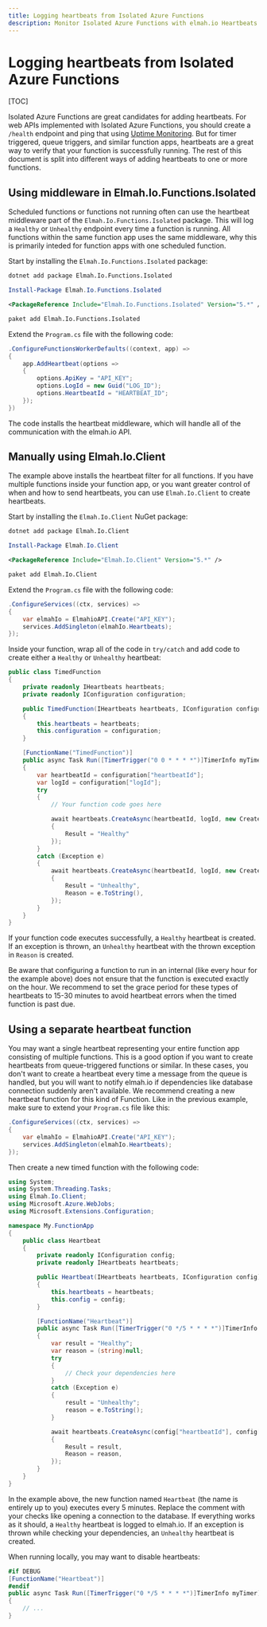 ```yaml
---
title: Logging heartbeats from Isolated Azure Functions
description: Monitor Isolated Azure Functions with elmah.io Heartbeats. Get instant notifications when someone accidentally stops or misconfigures functions.
---
```


# Logging heartbeats from Isolated Azure Functions

[TOC]

Isolated Azure Functions are great candidates for adding heartbeats. For web APIs implemented with Isolated Azure Functions, you should create a `/health` endpoint and ping that using [Uptime Monitoring](https://elmah.io/features/uptime-monitoring/). But for timer triggered, queue triggers, and similar function apps, heartbeats are a great way to verify that your function is successfully running. The rest of this document is split into different ways of adding heartbeats to one or more functions.

## Using middleware in Elmah.Io.Functions.Isolated

Scheduled functions or functions not running often can use the heartbeat middleware part of the `Elmah.Io.Functions.Isolated` package. This will log a `Healthy` or `Unhealthy` endpoint every time a function is running. All functions within the same function app uses the same middleware, why this is primarily inteded for function apps with one scheduled function.

Start by installing the `Elmah.Io.Functions.Isolated` package:

```cmd fct_label=".NET CLI"
dotnet add package Elmah.Io.Functions.Isolated
```
```powershell fct_label="Package Manager"
Install-Package Elmah.Io.Functions.Isolated
```
```xml fct_label="PackageReference"
<PackageReference Include="Elmah.Io.Functions.Isolated" Version="5.*" />
```
```xml fct_label="Paket CLI"
paket add Elmah.Io.Functions.Isolated
```

Extend the `Program.cs` file with the following code:

```csharp
.ConfigureFunctionsWorkerDefaults((context, app) =>
{
    app.AddHeartbeat(options =>
    {
        options.ApiKey = "API_KEY";
        options.LogId = new Guid("LOG_ID");
        options.HeartbeatId = "HEARTBEAT_ID";
    });
})
```

The code installs the heartbeat middleware, which will handle all of the communication with the elmah.io API.

## Manually using Elmah.Io.Client

The example above installs the heartbeat filter for all functions. If you have multiple functions inside your function app, or you want greater control of when and how to send heartbeats, you can use `Elmah.Io.Client` to create heartbeats.

Start by installing the `Elmah.Io.Client` NuGet package:

```cmd fct_label=".NET CLI"
dotnet add package Elmah.Io.Client
```
```powershell fct_label="Package Manager"
Install-Package Elmah.Io.Client
```
```xml fct_label="PackageReference"
<PackageReference Include="Elmah.Io.Client" Version="5.*" />
```
```xml fct_label="Paket CLI"
paket add Elmah.Io.Client
```

Extend the `Program.cs` file with the following code:

```csharp
.ConfigureServices((ctx, services) =>
{
    var elmahIo = ElmahioAPI.Create("API_KEY");
    services.AddSingleton(elmahIo.Heartbeats);
});
```

Inside your function, wrap all of the code in `try/catch` and add code to create either a `Healthy` or `Unhealthy` heartbeat:

```csharp
public class TimedFunction
{
    private readonly IHeartbeats heartbeats;
    private readonly IConfiguration configuration;

    public TimedFunction(IHeartbeats heartbeats, IConfiguration configuration)
    {
        this.heartbeats = heartbeats;
        this.configuration = configuration;
    }

    [FunctionName("TimedFunction")]
    public async Task Run([TimerTrigger("0 0 * * * *")]TimerInfo myTimer)
    {
        var heartbeatId = configuration["heartbeatId"];
        var logId = configuration["logId"];
        try
        {
            // Your function code goes here

            await heartbeats.CreateAsync(heartbeatId, logId, new CreateHeartbeat
            {
                Result = "Healthy"
            });
        }
        catch (Exception e)
        {
            await heartbeats.CreateAsync(heartbeatId, logId, new CreateHeartbeat
            {
                Result = "Unhealthy",
                Reason = e.ToString(),
            });
        }
    }
}
```

If your function code executes successfully, a `Healthy` heartbeat is created. If an exception is thrown, an `Unhealthy` heartbeat with the thrown exception in `Reason` is created.

Be aware that configuring a function to run in an internal (like every hour for the example above) does not ensure that the function is executed exactly on the hour. We recommend to set the grace period for these types of heartbeats to 15-30 minutes to avoid heartbeat errors when the timed function is past due.

## Using a separate heartbeat function

You may want a single heartbeat representing your entire function app consisting of multiple functions. This is a good option if you want to create heartbeats from queue-triggered functions or similar. In these cases, you don't want to create a heartbeat every time a message from the queue is handled, but you will want to notify elmah.io if dependencies like database connection suddenly aren't available. We recommend creating a new heartbeat function for this kind of Function. Like in the previous example, make sure to extend your `Program.cs` file like this:

```csharp
.ConfigureServices((ctx, services) =>
{
    var elmahIo = ElmahioAPI.Create("API_KEY");
    services.AddSingleton(elmahIo.Heartbeats);
});
```

Then create a new timed function with the following code:

```csharp
using System;
using System.Threading.Tasks;
using Elmah.Io.Client;
using Microsoft.Azure.WebJobs;
using Microsoft.Extensions.Configuration;

namespace My.FunctionApp
{
    public class Heartbeat
    {
        private readonly IConfiguration config;
        private readonly IHeartbeats heartbeats;

        public Heartbeat(IHeartbeats heartbeats, IConfiguration config)
        {
            this.heartbeats = heartbeats;
            this.config = config;
        }

        [FunctionName("Heartbeat")]
        public async Task Run([TimerTrigger("0 */5 * * * *")]TimerInfo myTimer)
        {
            var result = "Healthy";
            var reason = (string)null;
            try
            {
                // Check your dependencies here
            }
            catch (Exception e)
            {
                result = "Unhealthy";
                reason = e.ToString();
            }

            await heartbeats.CreateAsync(config["heartbeatId"], config["logId"], new CreateHeartbeat
            {
                Result = result,
                Reason = reason,
            });
        }
    }
}
```

In the example above, the new function named `Heartbeat` (the name is entirely up to you) executes every 5 minutes. Replace the comment with your checks like opening a connection to the database. If everything works as it should, a `Healthy` heartbeat is logged to elmah.io. If an exception is thrown while checking your dependencies, an `Unhealthy` heartbeat is created.

When running locally, you may want to disable heartbeats:

```csharp
#if DEBUG
[FunctionName("Heartbeat")]
#endif
public async Task Run([TimerTrigger("0 */5 * * * *")]TimerInfo myTimer)
{
    // ...
}
```
